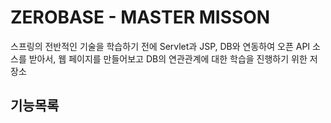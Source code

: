 # ZEROBASE - MASTER MISSON
스프링의 전반적인 기술을 학습하기 전에 Servlet과 JSP, DB와 연동하여 오픈 API 소스를 받아서, 웹 페이지를 만들어보고 DB의 연관관계에 대한 학습을 진행하기 위한 저장소

## 기능목록




 



